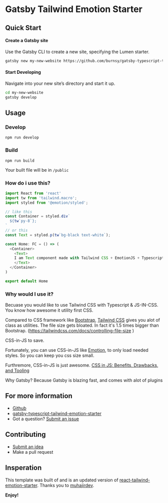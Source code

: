 # Gatsby Tailwind Emotion Starter


## Quick Start

#### Create a Gatsby site
Use the Gatsby CLI to create a new site, specifying the Lumen starter.
```sh
gatsby new my-new-website https://github.com/burnsy/gatsby-typescript-tailwind-emotion-starter
```

#### Start Developing

Navigate into your new site’s directory and start it up.

```sh
cd my-new-website
gatsby develop
```

## Usage

### Develop

```
npm run develop
```

### Build

```
npm run build
```
Your built file will be in `/public`

### How do i use this?

```javascript
import React from 'react'
import tw from 'tailwind.macro';
import styled from '@emotion/styled';

// like this 
const Container = styled.div`
  ${tw`py-8`};
`
// or this
const Text = styled.p(tw`bg-black text-white`);

const Home: FC = () => (
  <Container>
    <Text>
    I am Text component made with Tailwind CSS + EmotionJS + Typescript
    </Text>
  </Container>
)

export default Home
```

### Why would I use it?

Becuase you would like to use Tailwind CSS with Typescript & JS-IN-CSS. You know how awesome it utility first CSS. 

Compared to CSS framework like [Bootstrap](http://getbootstrap.com/), [Tailwind CSS](https://tailwindcss.com) gives you alot of class as utilities. The file size gets bloated. In fact it's 1.5 times bigger than Bootstrap. (https://tailwindcss.com/docs/controlling-file-size )

CSS-in-JS to save.

Fortunately, you can use CSS-in-JS like [Emotion](https://github.com/emotion-js/emotion), to only load needed styles. So you can keep you css size small.

Furthremore, CSS-in-JS is just awesome. [CSS in JS: Benefits, Drawbacks, and Tooling](https://objectpartners.com/2017/11/03/css-in-js-benefits-drawbacks-and-tooling/)

Why Gatsby?
Because Gatsby is blazing fast, and comes with alot of plugins

## For more information

- [Github](https://github.com/Burnsy/gatsby-typescript-tailwind-emotion-starter)
- [gatsby-typescript-tailwind-emotion-starter](https://github.com/Burnsy/gatsby-typescript-tailwind-emotion-starter)
- Got a question? [Submit an issue](https://github.com/Burnsy/gatsby-typescript-tailwind-emotion-starter/issues/new)

## Contributing

- [Submit an idea](https://github.com/Burnsy/gatsby-typescript-tailwind-emotion-starter/issues/new)
- Make a pull request

## Insperation 
This template was built of and is an updated version of [react-tailwind-emotion-starter](https://github.com/muhajirdev/react-tailwind-emotion-starter). Thanks you to [muhajirdev](https://github.com/muhajirdev/).

**Enjoy!**
